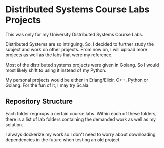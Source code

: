 # Distributed Systems Course Labs Projects

This was only for my University Distributed Systems Course Labs.

Distributed Systems are so intriguing. So, I decided to further study the subject and work on other projects. From now on, I will upload more projects as well as the labs that were my reference.

Most of the distributed systems projects were given in Golang. So I would most likely shift to using it instead of my Python.

My personal projects would be either in Erlang/Elixir, C++, Python or Golang. For the fun of it, I may try Scala.

## Repository Structure

Each folder regroups a certain course labs. Within each of these folders, there is a list of lab folders containing the demanded work as well as my solution.

I always dockerize my work so I don't need to worry about downloading dependencies in the future when testing an old project.
